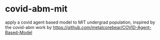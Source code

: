 # covid-abm-mit
apply a covid agent based model to MIT undergrad population, inspired by the covid-abm work by https://github.com/metalcorebear/COVID-Agent-Based-Model

